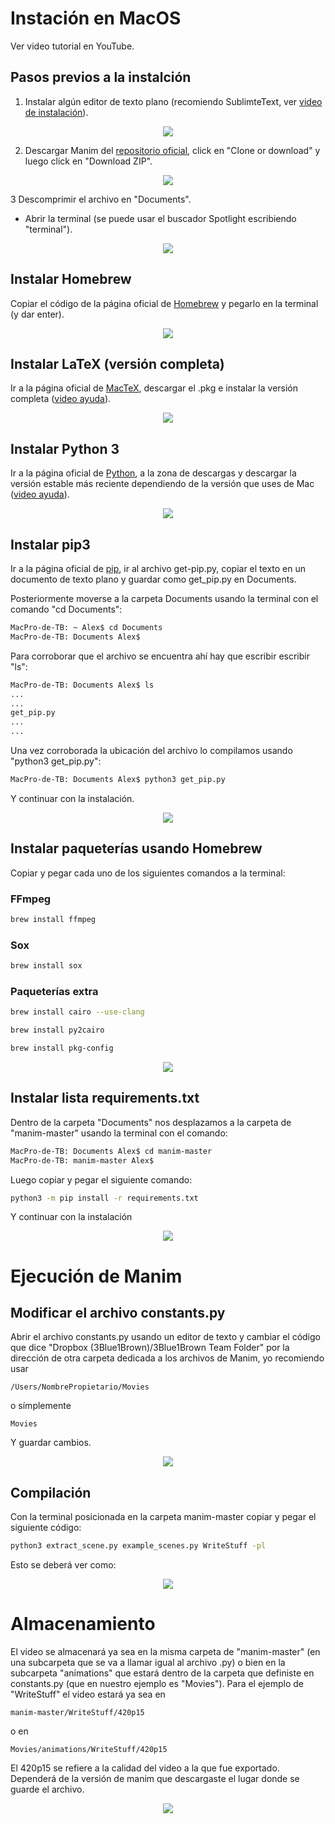 # Instación en MacOS

Ver video tutorial en YouTube.

## Pasos previos a la instalción
1. Instalar algún editor de texto plano (recomiendo SublimteText, ver [video de instalación](https://www.youtube.com/watch?v=qqlLQ-5jH0c)).

<p align="center"><img src ="/Español/0_instalacion/macOS/gifs/DescargarSublimeText.gif" /></p>

2. Descargar Manim del [repositorio oficial](https://github.com/3b1b/manim), click en "Clone or download" y luego click en "Download ZIP".

<p align="center"><img src ="/Español/0_instalacion/macOS/gifs/DescargarManim.gif" /></p>

3 Descomprimir el archivo en "Documents".
* Abrir la terminal (se puede usar el buscador Spotlight escribiendo "terminal").

<p align="center"><img src ="/Español/0_instalacion/macOS/gifs/terminal.png" /></p>

## Instalar Homebrew
Copiar el código de la página oficial de [Homebrew](https://brew.sh/index_es) y pegarlo en la terminal (y dar enter).

<p align="center"><img src ="/Español/0_instalacion/macOS/gifs/MacP1.gif" /></p>

## Instalar LaTeX (versión completa)
Ir a la página oficial de [MacTeX](http://www.tug.org/mactex/), descargar el .pkg e instalar la versión completa ([video ayuda](https://www.youtube.com/watch?v=5CNmIaRxS20)).

<p align="center"><img src ="/Español/0_instalacion/macOS/gifs/MacP2.gif" /></p>

## Instalar Python 3
Ir a la página oficial de [Python](https://www.python.org/), a la zona de descargas y descargar la versión estable más reciente dependiendo de la versión que uses de Mac ([video ayuda](https://www.youtube.com/watch?v=0hGzGdRQeak)).

<p align="center"><img src ="/Español/0_instalacion/macOS/gifs/MacP3.gif" /></p>

## Instalar pip3
Ir a la página oficial de [pip](https://pip.pypa.io/en/stable/installing/), ir al archivo get-pip.py, copiar el texto en un documento de texto plano y guardar como get_pip.py en Documents.

Posteriormente moverse a la carpeta Documents usando la terminal con el comando "cd Documents":

```sh
MacPro-de-TB: ~ Alex$ cd Documents
MacPro-de-TB: Documents Alex$
```

Para corroborar que el archivo se encuentra ahí hay que escribir escribir "ls":

```sh
MacPro-de-TB: Documents Alex$ ls
...
...
get_pip.py
...
...
```
Una vez corroborada la ubicación del archivo lo compilamos usando "python3 get_pip.py":
```sh
MacPro-de-TB: Documents Alex$ python3 get_pip.py
```
Y continuar con la instalación.

<p align="center"><img src ="/Español/0_instalacion/macOS/gifs/MacP4.gif" /></p>

## Instalar paqueterías usando Homebrew
Copiar y pegar cada uno de los siguientes comandos a la terminal:

### FFmpeg
```sh
brew install ffmpeg
```
### Sox
```sh
brew install sox
```
### Paqueterías extra
```sh
brew install cairo --use-clang
```

```sh
brew install py2cairo
```

```sh
brew install pkg-config
```

<p align="center"><img src ="/Español/0_instalacion/macOS/gifs/MacP5.gif" /></p>

## Instalar lista requirements.txt
Dentro de la carpeta "Documents" nos desplazamos a la carpeta de "manim-master" usando la terminal con el comando:

```sh
MacPro-de-TB: Documents Alex$ cd manim-master
MacPro-de-TB: manim-master Alex$
```

Luego copiar y pegar el siguiente comando:

```sh
python3 -m pip install -r requirements.txt
```
Y continuar con la instalación

<p align="center"><img src ="/Español/0_instalacion/macOS/gifs/MacP6.gif" /></p>

# Ejecución de Manim

## Modificar el archivo constants.py
Abrir el archivo constants.py usando un editor de texto y cambiar el código que dice "Dropbox (3Blue1Brown)/3Blue1Brown Team Folder" por la dirección de otra carpeta dedicada a los archivos de Manim, yo recomiendo usar 

```
/Users/NombrePropietario/Movies
```

o símplemente 

```
Movies
```
Y guardar cambios.

<p align="center"><img src ="/Español/0_instalacion/macOS/gifs/MacP7.gif" /></p>

## Compilación
Con la terminal posicionada en la carpeta manim-master copiar y pegar el siguiente código:

```sh
python3 extract_scene.py example_scenes.py WriteStuff -pl
```

Esto se deberá ver como:

<p align="center"><img src ="/Español/0_instalacion/macOS/gifs/MacP8.gif" /></p>

# Almacenamiento
El video se almacenará ya sea en la misma carpeta de "manim-master" (en una subcarpeta que se va a llamar igual al archivo .py) o bien en la subcarpeta "animations" que estará dentro de la carpeta que definiste en constants.py (que en nuestro ejemplo es "Movies"). Para el ejemplo de "WriteStuff" el video estará ya sea en

```
manim-master/WriteStuff/420p15
```
o en 
```
Movies/animations/WriteStuff/420p15
```

El 420p15 se refiere a la calidad del video a la que fue exportado. Dependerá de la versión de manim que descargaste el lugar donde se guarde el archivo.

<p align="center"><img src ="/Español/0_instalacion/macOS/gifs/almacenamiento.png" /></p>
